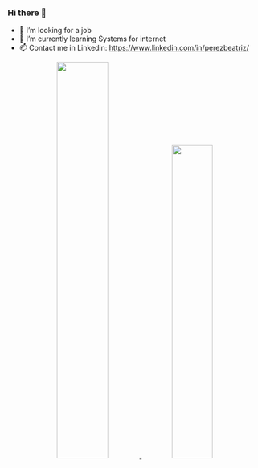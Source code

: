 ### Hi there 👋

- 💼 I’m looking for a job 
- 🌱 I’m currently learning Systems for internet
- 📫 Contact me in Linkedin: https://www.linkedin.com/in/perezbeatriz/
<div align="center">
  <a href="https://github.com/Bee-Pirez">
  <img width="45%" height="auto" src="https://github-readme-stats.vercel.app/api?username=Bee-Pirez&show_icons=true&theme=midnight-purple&include_all_commits=true&count_private=true"/>
  <img width="40%" height="auto" src="https://github-readme-stats.vercel.app/api/top-langs/?username=Bee-Pirez&layout=compact&langs_count=7&theme=midnight-purple"/>
</div>




 


